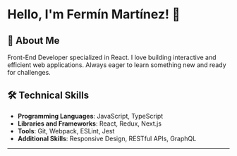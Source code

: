 # Hello, I'm Fermín Martínez! 👋

## 🚀 About Me

Front-End Developer specialized in React. I love building interactive and efficient web applications. Always eager to learn something new and ready for challenges.

## 🛠 Technical Skills

- **Programming Languages**: JavaScript, TypeScript
- **Libraries and Frameworks**: React, Redux, Next.js
- **Tools**: Git, Webpack, ESLint, Jest
- **Additional Skills**: Responsive Design, RESTful APIs, GraphQL

---
